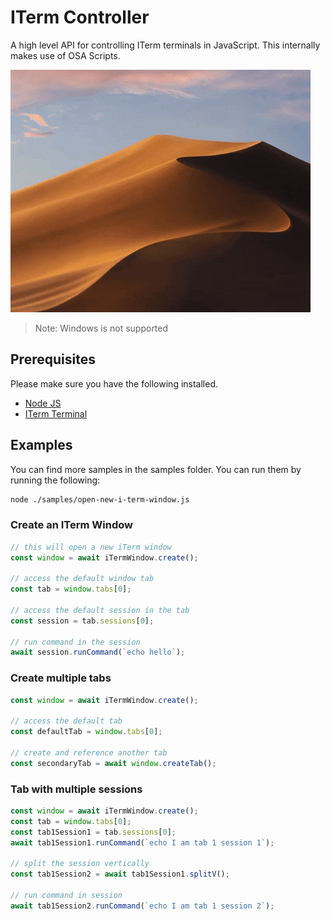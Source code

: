 # ITerm Controller

A high level API for controlling ITerm terminals in JavaScript. This internally makes use of OSA Scripts.

![example](./assets/example.gif)

> Note: Windows is not supported

## Prerequisites

Please make sure you have the following installed.

- [Node JS](https://nodejs.org/en/)
- [ITerm Terminal](https://iterm2.com/)

## Examples

You can find more samples in the samples folder. You can run them by running the following:

```bash
node ./samples/open-new-i-term-window.js
```

### Create an ITerm Window

```JavaScript
// this will open a new iTerm window
const window = await iTermWindow.create();

// access the default window tab
const tab = window.tabs[0];

// access the default session in the tab
const session = tab.sessions[0];

// run command in the session
await session.runCommand(`echo hello`);
```

### Create multiple tabs

```JavaScript
const window = await iTermWindow.create();

// access the default tab
const defaultTab = window.tabs[0];

// create and reference another tab
const secondaryTab = await window.createTab();
```

### Tab with multiple sessions

```JavaScript
const window = await iTermWindow.create();
const tab = window.tabs[0];
const tab1Session1 = tab.sessions[0];
await tab1Session1.runCommand(`echo I am tab 1 session 1`);

// split the session vertically
const tab1Session2 = await tab1Session1.splitV();

// run command in session
await tab1Session2.runCommand(`echo I am tab 1 session 2`);
```
